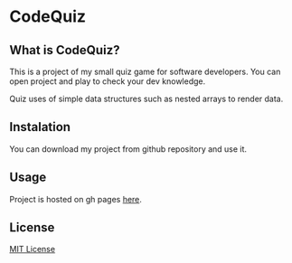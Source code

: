 # CodeQuiz 

## What is CodeQuiz?

This is a project of my small quiz game for software developers. You can open project and play to check your dev knowledge.

Quiz uses of simple data structures such as nested arrays to render data.

## Instalation

You can download my project from github repository and use it.


## Usage

Project is hosted on gh pages [here](https://zucek20.github.io/CodeQuiz/).


## License

[MIT License](https://opensource.org/licenses/MIT)
